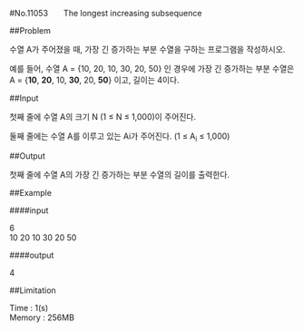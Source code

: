 #No.11053 &nbsp;&nbsp;&nbsp;&nbsp;&nbsp;&nbsp;The longest increasing subsequence

##Problem

수열 A가 주어졌을 때, 가장 긴 증가하는 부분 수열을 구하는 프로그램을 작성하시오.

예를 들어, 수열 A = {10, 20, 10, 30, 20, 50} 인 경우에 가장 긴 증가하는 부분 수열은 A = {**10**, **20**, 10, **30**, 20, **50**} 이고, 길이는 4이다.  

##Input

첫째 줄에 수열 A의 크기 N (1 ≤ N ≤ 1,000)이 주어진다.  
  
둘째 줄에는 수열 A를 이루고 있는 Ai가 주어진다. (1 ≤ A<sub>i</sub> ≤ 1,000)  

##Output

첫째 줄에 수열 A의 가장 긴 증가하는 부분 수열의 길이를 출력한다.  

##Example

####input

6  
10 20 10 30 20 50  

####output

4  

##Limitation

Time : 1(s)  
Memory : 256MB
